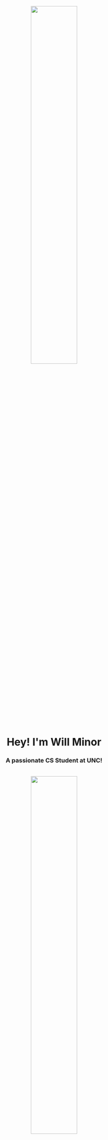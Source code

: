 <div align="center">
  <a href="#"><img width="50%" height="auto" src="https://user-images.githubusercontent.com/74038190/225813708-98b745f2-7d22-48cf-9150-083f1b00d6c9.gif" height="120px"/></a>
</div>

<h1 align="center">Hey! I'm Will Minor</h1>
<h3 align="center">A passionate CS Student at UNC!</h3><br>

<div align="center">
  <a href="#"><img width="50%" height="auto" src="https://user-images.githubusercontent.com/74038190/212744287-14f66c13-5458-40dc-9244-8ff533fc8f4a.gif" height="120px"/></a>
</div>

<a href="#"><img width="25%" height="auto" src="https://private-user-images.githubusercontent.com/74038190/241763895-fa83eeb9-f4e2-4d85-93f0-688af11babf8.gif" height = "100px"/></a>
## 🇪🇪 About me
  
- 🔎 Actively looking for **Internships**

- 🌱 Currently working on **[AI Cover Letter Generator](https://github.com/colowill/AI-Cover-Letter-Generator)** and **[Gargoyle AI](https://github.com/colowill/gargoyle-ai)**

- ⚔️ Sharpening my **Data Structures and Algorithms** skills

- 👾 Looking to collaborate on **Open Source Projects** and **Indie Game Developments**

- 💜 Passionate about technology, music, film, video games, basketball, and my personal artwork


## 🚀 Language & Tools
<p align="left"
  <a href="https://www.java.com" target="_blank"> <img src="https://img.icons8.com/color/72/000000/java-coffee-cup-logo.png"/> </a>
  <a href="https://www.w3schools.com/c/" target="_blank"> <img src="https://img.icons8.com/?size=72&id=40670&format=png&color=000000"/>
    <a href="https://reactjs.org/" target="_blank"> <img src="https://img.icons8.com/color/72/000000/react-native.png"/> </a>
    <a href="https://tailwindcss.com/" target="_blank"> <img src="https://img.icons8.com/?size=72&id=CIAZz2CYc6Kc&format=png&color=000000"/> </a> 
    <a href="https://developer.mozilla.org/en-US/docs/Web/JavaScript" target="_blank"> <img src="https://img.icons8.com/color/72/000000/javascript.png"/> </a> 
    <a href="https://www.w3.org/html/" target="_blank"> <img src="https://img.icons8.com/color/72/000000/html-5.png"/> </a> 
    <a href="https://www.w3schools.com/css/" target="_blank"> <img src="https://img.icons8.com/color/72/000000/css3.png"/> </a> 
</p>

<!--
<p align="left">
    <a href="[![GitHub Streak](https://streak-stats.demolab.com?user=colowill&theme=tokyonight&hide_border=true&mode=weekly)](https://git.io/streak-stats)">
        <a href="https://git.io/streak-stats"><img src="https://streak-stats.demolab.com?user=colowill&theme=tokyonight&hide_border=true&mode=weekly" alt="GitHub Streak" /></a>
    </a>
</p>
-->


## 💼 Work Experiences

- 💻 Currently a Software Engineering Intern at **[BAE Electronic Systems](https://www.baesystems.com/en-us/who-we-are/electronic-systems)**
  
- 🤵🏻‍♂️ Former Server at **[Chapel Hill Country Club](https://www.chapelhillcountryclub.com/)**
  
- 📠 Former Cashier across the companies of **[PDQ Chicken](https://www.eatpdq.com/)**, **[Hardee's](https://www.hardees.com/)**, and **[Food Lion](https://foodlion.com/)**


## 🔗 Contact me
<p align="left">

<a href = "mailto:willminor64@gmail.com"><img src="https://img.icons8.com/?size=72&id=qyRpAggnV0zH&format=png&color=000000"/></a>
<a href = "mailto:wminor@ad.unc.edu"><img src="https://img.icons8.com/?size=72&id=13640&format=png&color=000000"/></a>
<a href = "https://www.linkedin.com/in/will-minor/"><img src="https://img.icons8.com/fluent/72/000000/linkedin.png"/></a>
<!-- <a href = "https://www.instagram.com/wm.mp4/"><img src="https://img.icons8.com/fluent/72/000000/instagram-new.png"/></a> -->

</p>

<!--
**colowill/colowill** is a ✨ _special_ ✨ repository because its `README.md` (this file) appears on your GitHub profile.

Here are some ideas to get you started:

- 🔭 I’m currently working on ...
- 🌱 I’m currently learning ...
- 👯 I’m looking to collaborate on ...
- 🤔 I’m looking for help with ...
- 💬 Ask me about ...
- 📫 How to reach me: ...
- 😄 Pronouns: ...
- ⚡ Fun fact: ...
-->
